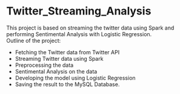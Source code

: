 # Twitter_Streaming_Analysis
This project is based on streaming the twitter data using Spark and performing Sentimental Analysis with Logistic Regression.
<br>Outline of the project:
- Fetching the Twitter data from Twitter API
- Streaming Twitter data using Spark
- Preprocessing the data
- Sentimental Analysis on the data 
- Developing the model using Logistic Regression
- Saving the result to the MySQL Database.

